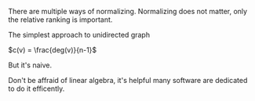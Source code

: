 There are multiple ways of normalizing. Normalizing does not matter, only the relative ranking is important.

The simplest approach to unidirected graph

$c(v) = \frac{deg(v)}{n-1}$

But it's naive.

Don't be affraid of linear algebra, it's helpful many software are dedicated to do it efficently.